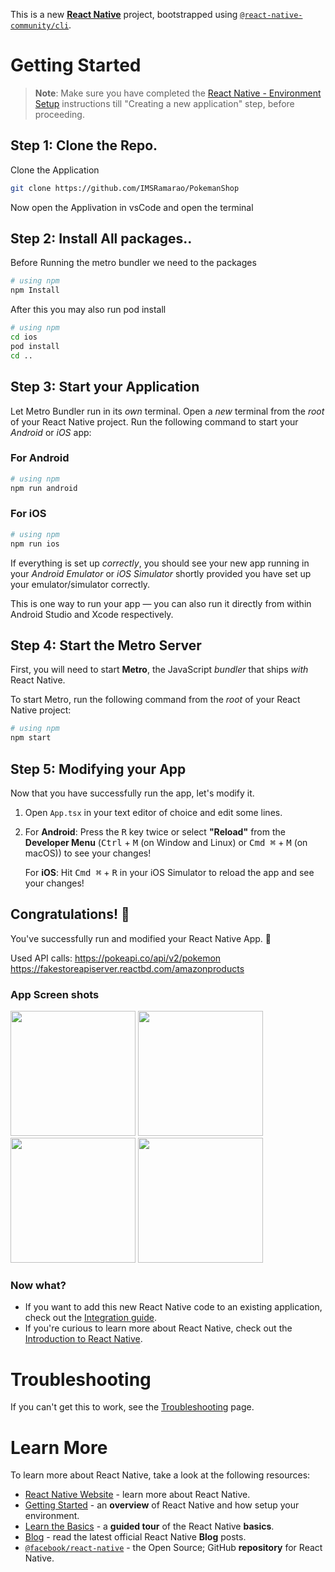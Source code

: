 This is a new [**React Native**](https://reactnative.dev) project, bootstrapped using [`@react-native-community/cli`](https://github.com/react-native-community/cli).

# Getting Started

>**Note**: Make sure you have completed the [React Native - Environment Setup](https://reactnative.dev/docs/environment-setup) instructions till "Creating a new application" step, before proceeding.

## Step 1: Clone the Repo.
Clone the Application

```bash
git clone https://github.com/IMSRamarao/PokemanShop
```
Now open the Applivation in vsCode and open the terminal

## Step 2: Install All packages..
Before Running the metro bundler we need to the packages

```bash
# using npm
npm Install
```
After this you may also run pod install
```bash
# using npm
cd ios
pod install
cd ..
```

## Step 3: Start your Application

Let Metro Bundler run in its _own_ terminal. Open a _new_ terminal from the _root_ of your React Native project. Run the following command to start your _Android_ or _iOS_ app:

### For Android

```bash
# using npm
npm run android
```

### For iOS

```bash
# using npm
npm run ios
```

If everything is set up _correctly_, you should see your new app running in your _Android Emulator_ or _iOS Simulator_ shortly provided you have set up your emulator/simulator correctly.

This is one way to run your app — you can also run it directly from within Android Studio and Xcode respectively.

## Step 4: Start the Metro Server

First, you will need to start **Metro**, the JavaScript _bundler_ that ships _with_ React Native.

To start Metro, run the following command from the _root_ of your React Native project:

```bash
# using npm
npm start
```

## Step 5: Modifying your App

Now that you have successfully run the app, let's modify it.

1. Open `App.tsx` in your text editor of choice and edit some lines.
2. For **Android**: Press the <kbd>R</kbd> key twice or select **"Reload"** from the **Developer Menu** (<kbd>Ctrl</kbd> + <kbd>M</kbd> (on Window and Linux) or <kbd>Cmd ⌘</kbd> + <kbd>M</kbd> (on macOS)) to see your changes!

   For **iOS**: Hit <kbd>Cmd ⌘</kbd> + <kbd>R</kbd> in your iOS Simulator to reload the app and see your changes!

## Congratulations! :tada:

You've successfully run and modified your React Native App. :partying_face:

Used API calls:
https://pokeapi.co/api/v2/pokemon
https://fakestoreapiserver.reactbd.com/amazonproducts

### App Screen shots
<img src="https://github.com/IMSRamarao/PokemanShop/assets/87899964/46a36d67-4398-4414-bf05-47e3ffa0f28b" width="200">
<img src="https://github.com/IMSRamarao/PokemanShop/assets/87899964/06b3e66d-1a21-42cd-a737-4a2946e73238" width="200">
<img src="https://github.com/IMSRamarao/PokemanShop/assets/87899964/5d14a204-68b1-4961-a097-a4894d1a441a" width="200">
<img src="https://github.com/IMSRamarao/PokemanShop/assets/87899964/71612b12-c2e8-42b7-88f6-933e75c3f363" width="200">


### Now what?

- If you want to add this new React Native code to an existing application, check out the [Integration guide](https://reactnative.dev/docs/integration-with-existing-apps).
- If you're curious to learn more about React Native, check out the [Introduction to React Native](https://reactnative.dev/docs/getting-started).

# Troubleshooting

If you can't get this to work, see the [Troubleshooting](https://reactnative.dev/docs/troubleshooting) page.

# Learn More

To learn more about React Native, take a look at the following resources:

- [React Native Website](https://reactnative.dev) - learn more about React Native.
- [Getting Started](https://reactnative.dev/docs/environment-setup) - an **overview** of React Native and how setup your environment.
- [Learn the Basics](https://reactnative.dev/docs/getting-started) - a **guided tour** of the React Native **basics**.
- [Blog](https://reactnative.dev/blog) - read the latest official React Native **Blog** posts.
- [`@facebook/react-native`](https://github.com/facebook/react-native) - the Open Source; GitHub **repository** for React Native.
